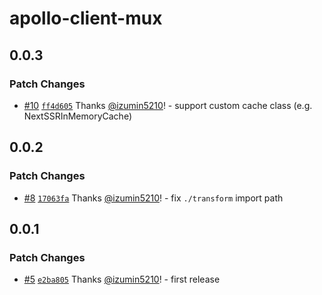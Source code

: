 # apollo-client-mux

## 0.0.3

### Patch Changes

- [#10](https://github.com/izumin5210/apollo-client-mux/pull/10) [`ff4d605`](https://github.com/izumin5210/apollo-client-mux/commit/ff4d605e8fe16beb880bc7593861281ea92a3e7e) Thanks [@izumin5210](https://github.com/izumin5210)! - support custom cache class (e.g. NextSSRInMemoryCache)

## 0.0.2

### Patch Changes

- [#8](https://github.com/izumin5210/apollo-client-mux/pull/8) [`17063fa`](https://github.com/izumin5210/apollo-client-mux/commit/17063fadef3457b520a99394e833da3447404ceb) Thanks [@izumin5210](https://github.com/izumin5210)! - fix `./transform` import path

## 0.0.1

### Patch Changes

- [#5](https://github.com/izumin5210/apollo-client-mux/pull/5) [`e2ba805`](https://github.com/izumin5210/apollo-client-mux/commit/e2ba805789cd7ca9a8fefcee65dfe518675118e4) Thanks [@izumin5210](https://github.com/izumin5210)! - first release
